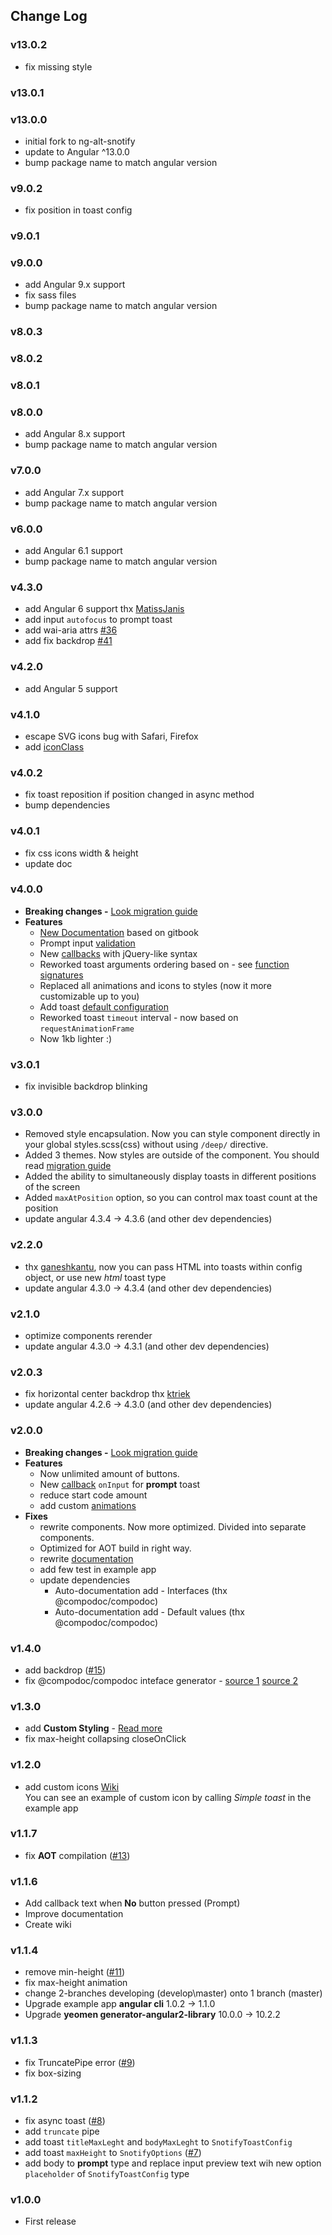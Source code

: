 ## Change Log


### v13.0.2
- fix missing style

### v13.0.1

### v13.0.0
- initial fork to ng-alt-snotify
- update to Angular ^13.0.0
- bump package name to match angular version

### v9.0.2
- fix position in toast config

### v9.0.1

### v9.0.0

- add Angular 9.x support
- fix sass files
- bump package name to match angular version

### v8.0.3

### v8.0.2

### v8.0.1

### v8.0.0

- add Angular 8.x support
- bump package name to match angular version

### v7.0.0

- add Angular 7.x support
- bump package name to match angular version

### v6.0.0

- add Angular 6.1 support
- bump package name to match angular version

### v4.3.0

- add Angular 6 support thx [MatissJanis](https://github.com/artemsky/ng-snotify/pull/43)
- add input `autofocus` to prompt toast
- add wai-aria attrs [#36](https://github.com/artemsky/ng-snotify/issues/36)
- add fix backdrop [#41](https://github.com/artemsky/ng-snotify/issues/41)

### v4.2.0

- add Angular 5 support

### v4.1.0

- escape SVG icons bug with Safari, Firefox
- add [iconClass](https://artemsky.github.io/ng-snotify/documentation/api/options.html#iconclass)

### v4.0.2

- fix toast reposition if position changed in async method
- bump dependencies

### v4.0.1

- fix css icons width & height
- update doc

### v4.0.0

- **Breaking changes -** [Look migration guide](https://artemsky.github.io/ng-snotify/documentation/essentials/upgrade.html)
- **Features**
  - [New Documentation](https://artemsky.github.io/ng-snotify/documentation) based on gitbook
  - Prompt input [validation](https://artemsky.github.io/ng-snotify/documentation/essentials/examples.html#prompt--validation)
  - New [callbacks](https://artemsky.github.io/ng-snotify/documentation/api/callbacks.html) with jQuery-like syntax
  - Reworked toast arguments ordering based on - see [function signatures](https://artemsky.github.io/ng-snotify/documentation/api/snotify.html)
  - Replaced all animations and icons to styles (now it more customizable up to you)
  - Add toast [default configuration](https://artemsky.github.io/ng-snotify/documentation/api/options.html)
  - Reworked toast `timeout` interval - now based on `requestAnimationFrame`
  - Now 1kb lighter :)

### v3.0.1

- fix invisible backdrop blinking

### v3.0.0

- Removed style encapsulation. Now you can style component directly in your global styles.scss(css) without using `/deep/` directive.
- Added 3 themes. Now styles are outside of the component. You should read [migration guide](documentation/v2-to-v3-migration-guide.md)
- Added the ability to simultaneously display toasts in different positions of the screen
- Added `maxAtPosition` option, so you can control max toast count at the position
- update angular 4.3.4 -> 4.3.6 (and other dev dependencies)

### v2.2.0

- thx [ganeshkantu](https://github.com/artemsky/ng-snotify/issues/19), now you can pass HTML into toasts within config object, or use new _html_ toast type
- update angular 4.3.0 -> 4.3.4 (and other dev dependencies)

### v2.1.0

- optimize components rerender
- update angular 4.3.0 -> 4.3.1 (and other dev dependencies)

### v2.0.3

- fix horizontal center backdrop thx [ktriek](https://github.com/artemsky/ng-snotify/pull/18)
- update angular 4.2.6 -> 4.3.0 (and other dev dependencies)

### v2.0.0

- **Breaking changes -** [Look migration guide](https://github.com/artemsky/ng-snotify/tree/master/documentation/v1-to-v2-migration-guide.md)
- **Features**
  - Now unlimited amount of buttons.
  - New [callback](https://github.com/artemsky/ng-snotify/tree/master/documentation/v2/api.md#callbacks) `onInput` for **prompt** toast
  - reduce start code amount
  - add custom [animations](https://github.com/artemsky/ng-snotify/tree/master/documentation/v2/animations.md)
- **Fixes**
  - rewrite components. Now more optimized. Divided into separate components.
  - Optimized for AOT build in right way.
  - rewrite [documentation](https://github.com/artemsky/ng-snotify/tree/master/documentation)
  - add few test in example app
  - update dependencies
    - Auto-documentation add - Interfaces (thx @compodoc/compodoc)
    - Auto-documentation add - Default values (thx @compodoc/compodoc)

### v1.4.0

- add backdrop ([#15](https://github.com/artemsky/ng-snotify/issues/15))
- fix @compodoc/compodoc inteface generator - [source 1](https://github.com/compodoc/compodoc/issues/198)
  [source 2](https://github.com/jvandemo/generator-angular2-library/issues/112)

### v1.3.0

- add **Custom Styling** - [Read more](https://github.com/artemsky/ng-snotify/wiki/Custom-Styling)
- fix max-height collapsing closeOnClick

### v1.2.0

- add custom icons [Wiki](https://github.com/artemsky/ng-snotify/wiki/API#custom-icon)  
  You can see an example of custom icon by calling _Simple toast_ in the example app

### v1.1.7

- fix **AOT** compilation ([#13](https://github.com/artemsky/ng-snotify/issues/13))

### v1.1.6

- Add callback text when **No** button pressed (Prompt)
- Improve documentation
- Create wiki

### v1.1.4

- remove min-height ([#11](https://github.com/artemsky/ng-snotify/issues/11))
- fix max-height animation
- change 2-branches developing (develop\master) onto 1 branch (master)
- Upgrade example app **angular cli** 1.0.2 -> 1.1.0
- Upgrade **yeomen generator-angular2-library** 10.0.0 -> 10.2.2

### v1.1.3

- fix TruncatePipe error ([#9](https://github.com/artemsky/ng-snotify/issues/9))
- fix box-sizing

### v1.1.2

- fix async toast ([#8](https://github.com/artemsky/ng-snotify/issues/8))
- add `truncate` pipe
- add toast `titleMaxLeght` and `bodyMaxLeght` to `SnotifyToastConfig`
- add toast `maxHeight` to `SnotifyOptions` ([#7](https://github.com/artemsky/ng-snotify/issues/7))
- add body to **prompt** type and replace input preview text wih new option `placeholder` of `SnotifyToastConfig` type

### v1.0.0

- First release
